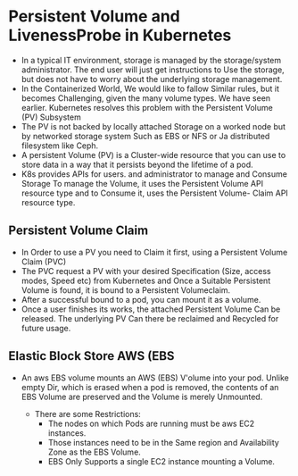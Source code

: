 # Persistent Volume and LivenessProbe in Kubernetes

- In a typical IT environment, storage is managed by the storage/system administrator. The end user will just get instructions to Use the storage, but does not have to worry about the underlying storage management.
- In the Containerized World, We would like to fallow Similar rules, but it becomes Challenging, given the many volume types. We have seen earlier. Kubernetes resolves this problem with the Persistent Volume (PV) Subsystem
- The PV is not backed by locally attached Storage on a worked node but by networked storage system Such as EBS or NFS or Ja distributed filesystem like Ceph.
- A persistent Volume (PV) is a Cluster-wide resource that you can use to store data in a way that it persists beyond the lifetime of a pod.
- K8s provides APIs for users. and administrator to manage and Consume Storage To manage the Volume, it uses the Persistent Volume API resource type and to Consume it, uses the Persistent Volume- Claim API resource type. 

## Persistent Volume Claim 
- In Order to use a PV you need to Claim it first, using a Persistent Volume Claim (PVC) 
- The PVC request a PV with your desired Specification (Size, access modes, Speed etc) from Kubernetes and Once a Suitable Persistent Volume is found, it is bound to a Persistent Volumeclaim.
- After a successful bound to a pod, you can mount it as a volume.
- Once a user finishes its works, the attached Persistent Volume Can be released. The underlying PV Can there be reclaimed and Recycled for future usage.

## Elastic Block Store AWS (EBS 
- An aws EBS volume mounts an AWS (EBS) V'olume into your pod. Unlike empty Dir, which is erased when a pod is removed, the contents of an EBS Volume are preserved and the Volume is merely Unmounted.

  - There are some Restrictions:
    - The nodes on which Pods are running must be aws EC2 instances.
    - Those instances need to be in the Same region and Availability Zone as the EBS Volume.
    - EBS Only Supports a single EC2 instance mounting a Volume.
